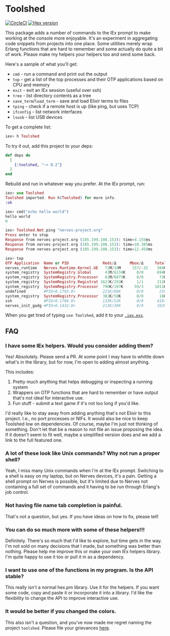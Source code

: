# Toolshed

[![CircleCI](https://circleci.com/gh/fhunleth/toolshed.svg?style=svg)](https://circleci.com/gh/fhunleth/toolshed)
[![Hex version](https://img.shields.io/hexpm/v/toolshed.svg "Hex version")](https://hex.pm/packages/toolshed)

This package adds a number of commands to the IEx prompt to make working at the
console more enjoyable. It's an experiment in aggregating code snippets from
projects into one place. Some utilities merely wrap Erlang functions that are
hard to remember and some actually do quite a bit of work. Please make my
helpers your helpers too and send some back.

Here's a sample of what you'll get:

* `cmd` - run a command and print out the output
* `top` - get a list of the top processes and their OTP applications based on
          CPU and memory
* `exit` - exit an IEx session (useful over ssh)
* `tree` - list directory contents as a tree
* `save_term`/`load_term` - save and load Elixir terms to files
* `tping` - check if a remote host is up (like ping, but uses TCP)
* `ifconfig` - list network interfaces
* `lsusb` - list USB devices

To get a complete list:

```elixir
iex> h Toolshed
```

To try it out, add this project to your deps:

```elixir
def deps do
  [
    {:toolshed, "~> 0.2"}
  ]
end
```

Rebuild and run in whatever way you prefer. At the IEx prompt, run:

```elixir
iex> use Toolshed
Toolshed imported. Run h(Toolshed) for more info.
:ok

iex> cmd("echo hello world")
hello world
0

iex> Toolshed.Net.ping "nerves-project.org"
Press enter to stop
Response from nerves-project.org (185.199.108.153): time=4.155ms
Response from nerves-project.org (185.199.108.153): time=10.385ms
Response from nerves-project.org (185.199.108.153): time=12.458ms

iex> top
OTP Application  Name or PID               Reds/Δ      Mbox/Δ     Total/Δ      Heap/Δ     Stack/Δ
nerves_runtime   Nerves.Runtime.Kernel.UE   72M/10M     157/-32    384K/-4642  192K/73K      86/52
system_registry  SystemRegistry.Global      41M/6134K     0/0      694K/192K   192K/0        35/-11
system_registry  SystemRegistry.Processor   61M/6075K     0/0       73K/-1215   73K/0        10/0
system_registry  SystemRegistry.Registrat 1623K/293K      1/1      211K/109K    73K/0        10/0
system_registry  SystemRegistry.Processor  790K/197K     59/3     1011K/4461   502K/0        38/0
undefined        #PID<0.1793.0>            221K/68K       0/0       21K/0      6772/0       504/0
system_registry  SystemRegistry.Processor  382K/58K       0/0       16K/-1227  4185/-1354    22/0
ssh              #PID<0.1786.0>            133K/52K       0/0      4184/1599   2586/1599     10/0
nerves_init_gadg #PID<0.1432.0>            213K/39K       0/0      192K/101K    73K/0        10/0
```

When you get tired of typing `use Toolshed`, add it to your
[`.iex.exs`](https://hexdocs.pm/iex/IEx.html#module-the-iex-exs-file).

## FAQ

### I have some IEx helpers. Would you consider adding them?

Yes! Absolutely. Please send a PR. At some point I may have to whittle down
what's in the library, but for now, I'm open to adding almost anything.

This includes:

1. Pretty much anything that helps debugging or inspecting a running system
2. Wrappers on OTP functions that are hard to remember or have output that's not
   ideal for interactive use.
3. Fun stuff - submit a text game if it's not too long if you'd like.

I'd really like to stay away from adding anything that's not Elixir to this
project. I.e., no port processes or NIFs. It would also be nice to keep Toolshed
low on dependencies. Of course, maybe I'm just not thinking of something. Don't
let that be a reason to not file an issue proposing the idea. If it doesn't seem
to fit well, maybe a simplified version does and we add a link to the full
featured one.

### A lot of these look like Unix commands? Why not run a proper shell?

Yeah, I miss many Unix commands when I'm at the IEx prompt. Switching to a shell
is easy on my laptop, but on Nerves devices, it's a pain. Getting a shell prompt
on Nerves is possible, but it's limited due to Nerves not containing a full set
of commands and it having to be run through Erlang's job control.

### Not having file name tab completion is painful.

That's not a question, but yes. If you have ideas on how to fix, please tell!

### You can do so much more with some of these helpers!!!

Definitely. There's so much that I'd like to explore, but time gets in the way.
I'm not sold on many decisions that I made, but something was better than
nothing. Please help me improve this or make your own IEx helpers library. I'm
quite happy to use it too or pull it in as a dependency.

### I want to use one of the functions in my program. Is the API stable?

This really isn't a normal hex.pm library. Use it for the helpers. If you want
some code, copy and paste it or incorporate it into a library. I'd like the
flexibility to change the API to improve interactive use.

### It would be better if you changed the colors.

This also isn't a question, and you've now made me regret naming the project
`toolshed`. Please file your grievances
[here](https://github.com/fhunleth/toolshed/pull/5).
